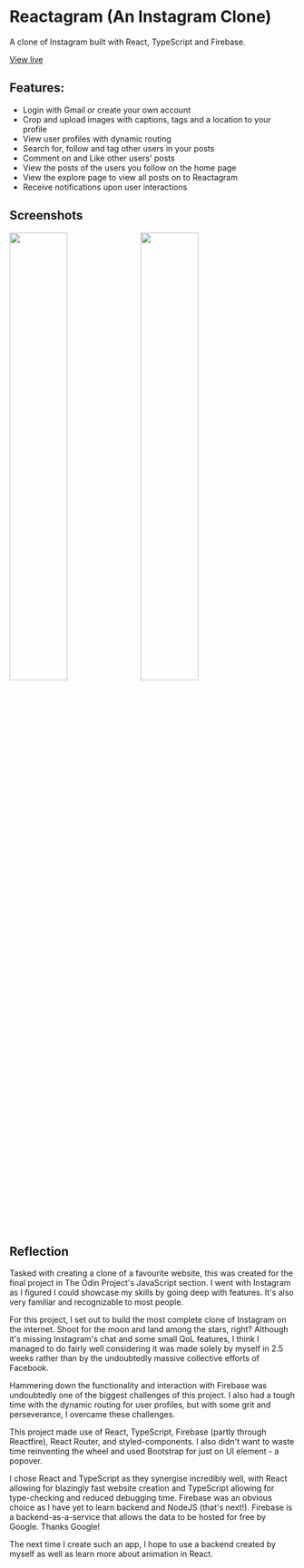 # Reactagram (An Instagram Clone)

A clone of Instagram built with React, TypeScript and Firebase.

[View live](https://reactagram-zain.web.app/)

## Features:

- Login with Gmail or create your own account
- Crop and upload images with captions, tags and a location to your profile
- View user profiles with dynamic routing
- Search for, follow and tag other users in your posts
- Comment on and Like other users' posts
- View the posts of the users you follow on the home page
- View the explore page to view all posts on to Reactagram
- Receive notifications upon user interactions

## Screenshots

<img src="https://i.imgur.com/iwsJmT1.png" width="45%"></img> <img src="https://i.imgur.com/tS4ILN8.png" width="45%"></img>

## Reflection

Tasked with creating a clone of a favourite website, this was created for the final project in The Odin Project's JavaScript section.
I went with Instagram as I figured I could showcase my skills by going deep with features. It's also very familiar and recognizable to most people.

For this project, I set out to build the most complete clone of Instagram on the internet. Shoot for the moon and land among the stars, right?
Although it's missing Instagram's chat and some small QoL features, I think I managed to do fairly well considering it was made solely by myself in 2.5 weeks rather than by the undoubtedly massive collective efforts of Facebook.

Hammering down the functionality and interaction with Firebase was undoubtedly one of the biggest challenges of this project. I also had a tough time with the dynamic routing for user profiles, but with some grit and perseverance, I overcame these challenges.

This project made use of React, TypeScript, Firebase (partly through Reactfire), React Router, and styled-components. I also didn't want to waste time reinventing the wheel and used Bootstrap for just on UI element - a popover.

I chose React and TypeScript as they synergise incredibly well, with React allowing for blazingly fast website creation and TypeScript allowing for type-checking and reduced debugging time.
Firebase was an obvious choice as I have yet to learn backend and NodeJS (that's next!). Firebase is a backend-as-a-service that allows the data to be hosted for free by Google. Thanks Google!

The next time I create such an app, I hope to use a backend created by myself as well as learn more about animation in React.
